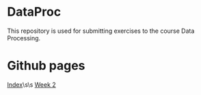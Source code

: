 # DataProc

This repository is used for submitting exercises to the course Data Processing.

# Github pages
[Index](https://flewtje.github.io/DataProc/index.html)\s\s
[Week 2](https://flewtje.github.io/DataProc/Homework/week_2/index.html)
